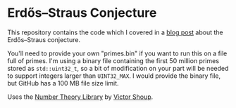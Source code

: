 # Erdős–Straus Conjecture

This repository contains the code which I covered in a [blog post](https://www.anothermathblog.com/?p=1047) about the Erdős–Straus conjecture.

You'll need to provide your own "primes.bin" if you want to run this on a file full of primes. I'm using a binary file containing the first 50 million primes stored as `std::uint32_t`, so a bit of modification on your part will be needed to support integers larger than `UINT32_MAX`. I would provide the binary file, but GitHub has a 100 MB file size limit.

Uses the [Number Theory Library](https://libntl.org/) by [Victor Shoup](https://www.shoup.net/).